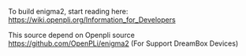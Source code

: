 

To build enigma2, start reading here: https://wiki.openpli.org/Information_for_Developers

This source depend on Openpli source https://github.com/OpenPLi/enigma2 (For Support DreamBox Devices)
